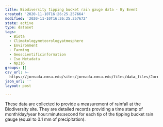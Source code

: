 ```yaml
---
title: Biodiversity tipping bucket rain gauge data - By Event
created: '2020-11-10T16:26:25.257664'
modified: '2020-11-10T16:26:25.257672'
state: active
type: dataset
tags:
  - Biota
  - Climatologymeteorologyatmosphere
  - Environment
  - Farming
  - Geoscientificinformation
  - Iso Metadata
  - Np216
groups: []
csv_url: >-
  https://jornada.nmsu.edu/sites/jornada.nmsu.edu/files/data_files/JornadaStudy_121_biodiversity_precipitation_tipping_bucket_raingauge_event_data.csv
json_url: ''
layout: post

---
```

<p>These data are collected to provide a measurement of rainfall at the Biodiversity site. They are detailed records providing a time stamp of month/day/year hour:minute:second for each tip of the tipping bucket rain gauge (equal to 0.1 mm of precipitation).</p>

